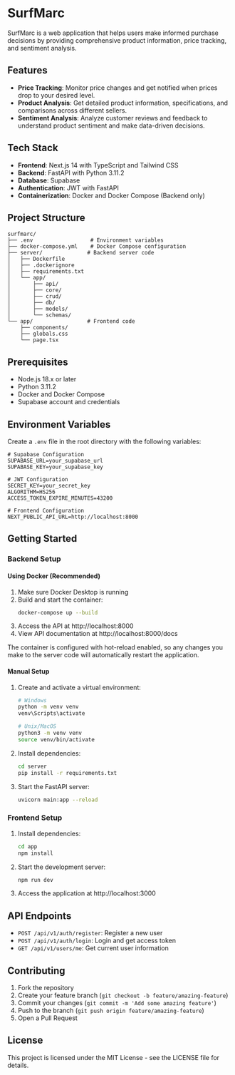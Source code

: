 # SurfMarc

SurfMarc is a web application that helps users make informed purchase decisions by providing comprehensive product information, price tracking, and sentiment analysis.

## Features

- **Price Tracking**: Monitor price changes and get notified when prices drop to your desired level.
- **Product Analysis**: Get detailed product information, specifications, and comparisons across different sellers.
- **Sentiment Analysis**: Analyze customer reviews and feedback to understand product sentiment and make data-driven decisions.

## Tech Stack

- **Frontend**: Next.js 14 with TypeScript and Tailwind CSS
- **Backend**: FastAPI with Python 3.11.2
- **Database**: Supabase
- **Authentication**: JWT with FastAPI
- **Containerization**: Docker and Docker Compose (Backend only)

## Project Structure

```
surfmarc/
├── .env                  # Environment variables
├── docker-compose.yml    # Docker Compose configuration
├── server/              # Backend server code
│   ├── Dockerfile
│   ├── .dockerignore
│   ├── requirements.txt
│   └── app/
│       ├── api/
│       ├── core/
│       ├── crud/
│       ├── db/
│       ├── models/
│       └── schemas/
└── app/                 # Frontend code
    ├── components/
    ├── globals.css
    └── page.tsx
```

## Prerequisites

- Node.js 18.x or later
- Python 3.11.2
- Docker and Docker Compose
- Supabase account and credentials

## Environment Variables

Create a `.env` file in the root directory with the following variables:

```env
# Supabase Configuration
SUPABASE_URL=your_supabase_url
SUPABASE_KEY=your_supabase_key

# JWT Configuration
SECRET_KEY=your_secret_key
ALGORITHM=HS256
ACCESS_TOKEN_EXPIRE_MINUTES=43200

# Frontend Configuration
NEXT_PUBLIC_API_URL=http://localhost:8000
```

## Getting Started

### Backend Setup

#### Using Docker (Recommended)

1. Make sure Docker Desktop is running
2. Build and start the container:
   ```bash
   docker-compose up --build
   ```
3. Access the API at http://localhost:8000
4. View API documentation at http://localhost:8000/docs

The container is configured with hot-reload enabled, so any changes you make to the server code will automatically restart the application.

#### Manual Setup

1. Create and activate a virtual environment:
   ```bash
   # Windows
   python -m venv venv
   venv\Scripts\activate

   # Unix/MacOS
   python3 -m venv venv
   source venv/bin/activate
   ```

2. Install dependencies:
   ```bash
   cd server
   pip install -r requirements.txt
   ```

3. Start the FastAPI server:
   ```bash
   uvicorn main:app --reload
   ```

### Frontend Setup

1. Install dependencies:
   ```bash
   cd app
   npm install
   ```

2. Start the development server:
   ```bash
   npm run dev
   ```

3. Access the application at http://localhost:3000

## API Endpoints

- `POST /api/v1/auth/register`: Register a new user
- `POST /api/v1/auth/login`: Login and get access token
- `GET /api/v1/users/me`: Get current user information

## Contributing

1. Fork the repository
2. Create your feature branch (`git checkout -b feature/amazing-feature`)
3. Commit your changes (`git commit -m 'Add some amazing feature'`)
4. Push to the branch (`git push origin feature/amazing-feature`)
5. Open a Pull Request

## License

This project is licensed under the MIT License - see the LICENSE file for details.

